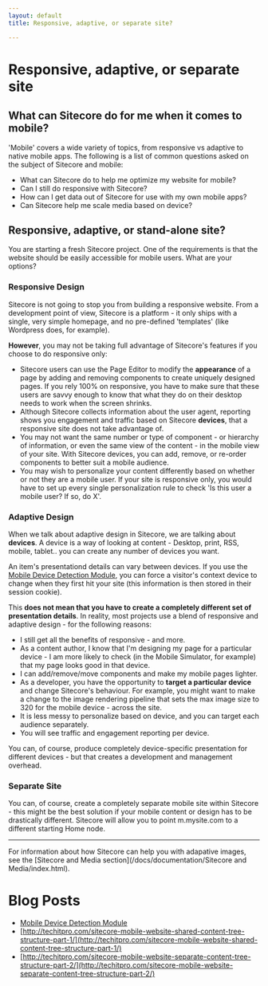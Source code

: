 ```yaml
---
layout: default
title: Responsive, adaptive, or separate site?

---
```


# Responsive, adaptive, or separate site

## What can Sitecore do for me when it comes to mobile?

'Mobile' covers a wide variety of topics, from responsive vs adaptive to native mobile apps.  The following is a list of common questions asked on the subject of Sitecore and  mobile:

* What can Sitecore do to help me optimize my website for mobile?
* Can I still do responsive with Sitecore?
* How can I get data out of Sitecore for use with my own mobile apps?
* Can Sitecore help me scale media based on device?

## Responsive, adaptive, or stand-alone site?

You are starting a fresh Sitecore project. One of the requirements is that the website should be easily accessible for mobile users. What are your options?

### Responsive Design

Sitecore is not going to stop you from building a responsive website. From a development point of view, Sitecore is a platform - it only ships with a single, very simple homepage, and no pre-defined 'templates' (like Wordpress does, for example). 

**However**, you may not be taking full advantage of Sitecore's features if you choose to do responsive only:

* Sitecore users can use the Page Editor to modify the **appearance** of a page by adding and removing components to create uniquely designed pages. If you rely 100% on responsive, you have to make sure that these users are savvy enough to know that what they do on their desktop needs to work when the screen shrinks.
* Although Sitecore collects information about the user agent, reporting shows you engagement and traffic based on Sitecore **devices**, that a responsive site does not take advantage of.
* You may not want the same number or type of component - or hierarchy of information, or even the same view of the content - in the mobile view of your site. With Sitecore devices, you can add, remove, or re-order components to better suit a mobile audience.
* You may wish to personalize your content differently based on whether or not they are a mobile user. If your site is responsive only, you would have to set up every single personalization rule to check 'Is this user a mobile user? If so, do X'.

### Adaptive Design

When we talk about adaptive design in Sitecore, we are talking about **devices**. A device is a way of looking at content - Desktop, print, RSS, mobile, tablet.. you can create any number of devices you want.

An item's presentationd details can vary between devices. If you use the [Mobile Device Detection Module](https://marketplace.sitecore.net/Modules/Mobile_Device_Detector.aspx), you can force a visitor's context device to change when they first hit your site (this information is then stored in their session cookie).

This **does not mean that you have to create a completely different set of presentation details**. In reality, most projects use a blend of responsive and adaptive design - for the following reasons:

* I still get all the benefits of responsive - and more. 
* As a content author, I know that I'm designing my page for a particular device - I am more likely to check (in the Mobile Simulator, for example) that my page looks good in that device. 
* I can add/remove/move components and make my mobile pages lighter.
* As a developer, you have the opportunity to **target a particular device** and change Sitecore's behaviour. For example, you might want to make a change to the image rendering pipeline that sets the max image size to 320 for the mobile device - across the site.
* It is less messy to personalize based on device, and you can target each audience separately.
* You will see traffic and engagement reporting per device.

You can, of course, produce completely device-specific presentation for different devices - but that creates a development and management overhead.

### Separate Site

You can, of course, create a completely separate mobile site within Sitecore - this might be the best solution if your mobile content or design has to be drastically different. Sitecore will allow you to point m.mysite.com to a different starting Home node.

------------------------------

For information about how Sitecore can help you with adapative images, see the [Sitecore and Media section](/docs/documentation/Sitecore and Media/index.html).

# Blog Posts

* [Mobile Device Detection Module](https://marketplace.sitecore.net/Modules/Mobile_Device_Detector.aspx)
* [http://techitpro.com/sitecore-mobile-website-shared-content-tree-structure-part-1/](http://techitpro.com/sitecore-mobile-website-shared-content-tree-structure-part-1/)
* [http://techitpro.com/sitecore-mobile-website-separate-content-tree-structure-part-2/](http://techitpro.com/sitecore-mobile-website-separate-content-tree-structure-part-2/)
